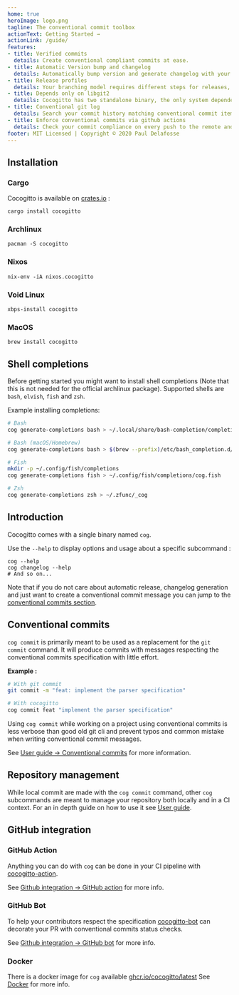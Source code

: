 ```yaml
---
home: true
heroImage: logo.png
tagline: The conventional commit toolbox 
actionText: Getting Started →
actionLink: /guide/
features:
- title: Verified commits️
  details: Create conventional compliant commits at ease.
- title: Automatic Version bump and changelog
  details: Automatically bump version and generate changelog with your own custom steps and workflows.
- title: Release profiles
  details: Your branching model requires different steps for releases, prerelease, hotfix ? We got you covered !
- title: Depends only on libgit2
  details: Cocogitto has two standalone binary, the only system dependency is libgit2.
- title: Conventional git log
  details: Search your commit history matching conventional commit items such as scope and commit type.
- title: Enforce conventional commits via github actions
  details: Check your commit compliance on every push to the remote and create release from your CI pipeline or using our Github bot.
footer: MIT Licensed | Copyright © 2020 Paul Delafosse
---
```


## Installation

### Cargo

Cocogitto is available on [crates.io](https://crates.io/crates/cocogitto) :

```shell script
cargo install cocogitto
```

### Archlinux

```shell script
pacman -S cocogitto
```

### Nixos

```shell script
nix-env -iA nixos.cocogitto
```

### Void Linux

```shell script
xbps-install cocogitto
```

### MacOS

```shell script
brew install cocogitto
```

## Shell completions

Before getting started you might want to install shell completions (Note that this is not needed for the official archlinux package).
Supported shells are `bash`, `elvish`, `fish` and `zsh`.

Example installing completions:

```sh
# Bash
cog generate-completions bash > ~/.local/share/bash-completion/completions/cog.bash-completion

# Bash (macOS/Homebrew)
cog generate-completions bash > $(brew --prefix)/etc/bash_completion.d/cog.bash-completion

# Fish
mkdir -p ~/.config/fish/completions
cog generate-completions fish > ~/.config/fish/completions/cog.fish

# Zsh
cog generate-completions zsh > ~/.zfunc/_cog
```

## Introduction

Cocogitto comes with a single binary named `cog`.

Use the `--help`  to display options and usage about a specific subcommand :

```shell
cog --help
cog changelog --help
# And so on...
```

Note that if you do not care about automatic release, changelog generation and just want
to create a conventional commit message you can jump to the [conventional commits section](./guide/#conventional_commits).

## Conventional commits

`cog commit` is primarily meant to be used as a replacement for the `git commit` command.
It will produce commits with messages respecting the conventional commits specification with
little effort.

**Example :**

```sh
# With git commit
git commit -m "feat: implement the parser specification"

# With cocogitto
cog commit feat "implement the parser specification"
```

Using `cog commit` while working on a project using conventional commits is less verbose than good old git cli and prevent
typos and common mistake when writing conventional commit messages.

See [User guide -> Conventional commits](./guide/#conventional_commits) for more information.


## Repository management

While local commit are made with the `cog commit` command, other `cog` subcommands are meant to manage your repository 
both locally and in a CI context. For an in depth guide on how to use it see [User guide](./guide).

## GitHub integration

### GitHub Action

Anything you can do with `cog` can be done in your CI pipeline with [cocogitto-action](https://github.com/cocogitto/cocogitto-action). 

See [Github integration -> GitHub action](./ci_cd/#github-action) for more info.

### GitHub Bot

To help your contributors respect the specification [cocogitto-bot](https://github.com/apps/cocogitto-bot)
can decorate your PR with conventional commits status checks.

See [Github integration -> GitHub bot](./ci_cd/#github-bot) for more info.

### Docker

There is a docker image for `cog` available [ghcr.io/cocogitto/latest](https://github.com/cocogitto/cocogitto/pkgs/container/cog)
See [Docker](./docker/#using-cocogitto-with-docker) for more info.

